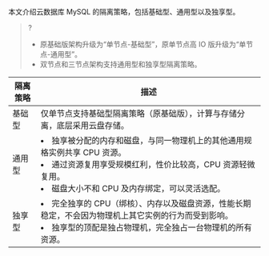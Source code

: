 本文介绍云数据库 MySQL 的隔离策略，包括基础型、通用型以及独享型。

>?
>- 原基础版架构升级为“单节点-基础型”，原单节点高 IO 版升级为“单节点-通用型”。
>- 双节点和三节点架构支持通用型和独享型隔离策略。

| 隔离策略 | 描述                                                         |
| -------- | ------------------------------------------------------------ |
| 基础型   | 仅单节点支持基础型隔离策略（原基础版），计算与存储分离，底层采用云盘存储。 |
| 通用型   | <li>独享被分配的内存和磁盘，与同一物理机上的其他通用规格实例共享 CPU 资源。 <li>通过资源复用享受规模红利，性价比较高，CPU 资源轻微复用。 <li>磁盘大小不和 CPU 及内存绑定，可以灵活选配。 |
| 独享型   | <li>完全独享的 CPU（绑核）、内存以及磁盘资源，性能长期稳定，不会因为物理机上其它实例的行为而受到影响。  <li>独享型的顶配是独占物理机，完全独占一台物理机的所有资源。 | 


